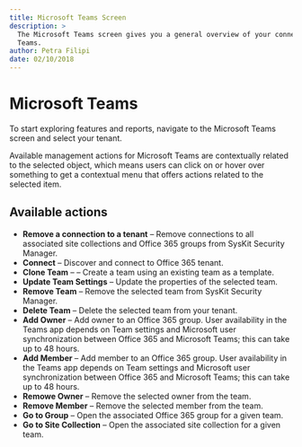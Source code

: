 ```yaml
---
title: Microsoft Teams Screen
description: >
  The Microsoft Teams screen gives you a general overview of your connected
  Teams.
author: Petra Filipi
date: 02/10/2018
---
```


# Microsoft Teams

To start exploring features and reports, navigate to the Microsoft Teams screen and select your tenant.

Available management actions for Microsoft Teams are contextually related to the selected object, which means users can click on or hover over something to get a contextual menu that offers actions related to the selected item.

## Available actions

* **Remove a connection to a tenant** – Remove connections to all associated site collections and Office 365 groups from SysKit Security Manager.
* **Connect** – Discover and connect to Office 365 tenant.
* **Clone Team** – – Create a team using an existing team as a template.
* **Update Team Settings** – Update the properties of the selected team.
* **Remove Team** – Remove the selected team from SysKit Security Manager.
* **Delete Team** – Delete the selected team from your tenant.
* **Add Owner** – Add owner to an Office 365 group. User availability in the Teams app depends on Team settings and Microsoft user synchronization between Office 365 and Microsoft Teams; this can take up to 48 hours.
* **Add Member** – Add member to an Office 365 group. User availability in the Teams app depends on Team settings and Microsoft user synchronization between Office 365 and Microsoft Teams; this can take up to 48 hours.
* **Remowe Owner** – Remove the selected owner from the team.
* **Remove Member** – Remove the selected member from the team.
* **Go to Group** – Open the associated Office 365 group for a given team.
* **Go to Site Collection** – Open the associated site collection for a given team.

